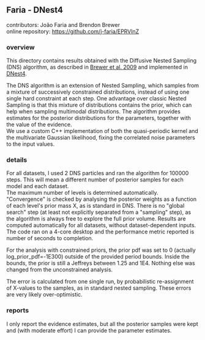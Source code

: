 ## Faria - DNest4

contributors: João Faria and Brendon Brewer  
online repository: https://github.com/j-faria/EPRVlnZ


### overview

This directory contains results
obtained with the Diffusive Nested Sampling (DNS) algorithm,
as described in [Brewer et al. 2009](https://arxiv.org/abs/0912.2380) 
and implemented in [DNest4](https://github.com/eggplantbren/DNest4).

The DNS algorithm is an extension of Nested Sampling, 
which samples from a mixture of successively constrained distributions,
instead of using one single hard constraint at each step.
One advantage over classic Nested Sampling 
is that this mixture of distributions contains the prior,
which can help when sampling multimodal distributions.
The algorithm provides estimates for the posterior distributions for the parameters,
together with the value of the evidence.  
We use a custom C++ implementation of both the quasi-periodic kernel 
and the multivariate Gaussian likelihood, 
fixing the correlated noise parameters to the input values.


### details

For all datasets, I used 2 DNS particles and ran the algorithm for 100000 steps. This will mean a different number of posterior samples 
for each model and each dataset.  
The maximum number of levels is determined automatically.  
"Convergence" is checked by analysing the posterior weights
as a function of each level's prior mass X, as is standard in DNS.
There is no "global search" step 
(at least not explicitly separated from a "sampling" step),
as the algorithm is always free to explore the full prior volume.
Results are computed automatically for all datasets, 
without dataset-dependent inputs.  
The code ran on a 4-core desktop and the performance metric reported is number of seconds to completion.

For the analysis with constrained priors,
the prior pdf was set to 0 (actually log_prior_pdf=-1E300)
outside of the provided period bounds.
Inside the bounds, the prior is still a Jeffreys between 1.25 and 1E4.
Nothing else was changed from the unconstrained analysis.


The error is calculated from one single run,
by probabilistic re-assignment of X-values to the samples,
as in standard nested sampling.
These errors are very likely over-optimistic. 


### reports


I only report the evidence estimates,
but all the posterior samples were kept and (with moderate effort)
I can provide the parameter estimates.




